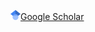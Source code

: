 [<img src="google-scholar.svg" width="16"/>Google Scholar](https://scholar.google.com/citations?user=jDGq9I4AAAAJ&hl=en)

